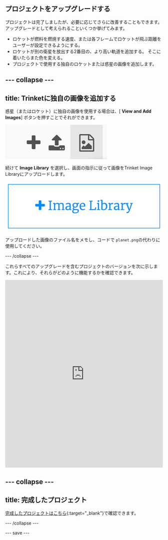 ## プロジェクトをアップグレードする
プロジェクトは完了しましたが、必要に応じてさらに改善することもできます。 アップグレードとして考えられることいくつか挙げてみます。

 + ロケットが燃料を燃焼する速度、または各フレームでロケットが飛ぶ距離をユーザーが設定できるようにする。
 + ロケットが別の衛星を放出する2番目の、より高い軌道を追加する。 そこに着いたらまた色を変える。
 + プロジェクトで使用する独自のロケットまたは惑星の画像を追加します。


--- collapse ---
---
title: Trinketに独自の画像を追加する
---

惑星（またはロケット）に独自の画像を使用する場合は、[ **View and Add Images**] ボタンを押すことでそれができます。

![プラス記号、アップロード記号、および画像記号。 画像記号が強調表示されます。](images/trinket_image.png)

続けて **Image Library** を選択し、画面の指示に従って画像をTrinket Image Libraryにアップロードします。

![プラス記号と「Image Library」という言葉が書かれたボタン。](images/trinket_image_library.png)

アップロードした画像のファイル名をメモし、コードで `planet.png`の代わりに使用してください。

--- /collapse ---

これらすべてのアップグレードを含むプロジェクトのバージョンを次に示します。これにより、それらがどのように機能するかを確認できます。

<iframe src="https://trinket.io/embed/python/76c7d66070?outputOnly=true&runOption=run&start=result" width="100%" height="600" frameborder="0" marginwidth="0" marginheight="0" allowfullscreen></iframe>

--- collapse ---
---
title: 完成したプロジェクト
---

[完成したプロジェクトはこちら](https://trinket.io/python/622b4dd113){:target="_blank"}で確認できます。

--- /collapse ---

--- save ---
